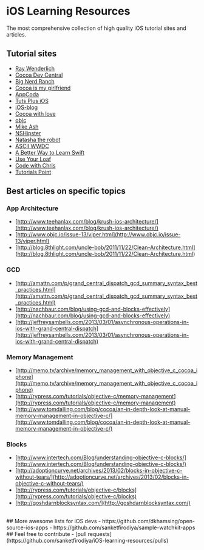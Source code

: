 # iOS Learning Resources

The most comprehensive collection of high quality iOS tutorial sites and articles.

## Tutorial sites

- [Ray Wenderlich](http://www.raywenderlich.com)
- [Cocoa Dev Central](http://cocoadevcentral.com/) 
- [Big Nerd Ranch](https://www.bignerdranch.com/blog/categories/ios/)
- [Cocoa is my girlfriend](http://www.cimgf.com/)
- [AppCoda](http://www.appcoda.com/)
- [Tuts Plus iOS](http://code.tutsplus.com/categories/ios-sdk)
- [iOS-blog](http://ios-blog.co.uk/)
- [Cocoa with love](http://www.cocoawithlove.com/)
- [objc](http://www.objc.io/)
- [Mike Ash](https://www.mikeash.com/pyblog/)
- [NSHipster](http://nshipster.com/)
- [Natasha the robot](http://natashatherobot.com/)
- [ASCII WWDC](http://asciiwwdc.com/)
- [A Better Way to Learn Swift](https://thinkster.io/a-better-way-to-learn-swift/)
- [Use Your Loaf](http://useyourloaf.com/)
- [Code with Chris](http://codewithchris.com/)
- [Tutorials Point](http://www.tutorialspoint.com/objective_c/index.htm)

## Best articles on specific topics
### App Architecture
- [http://www.teehanlax.com/blog/krush-ios-architecture/](http://www.teehanlax.com/blog/krush-ios-architecture/)
- [http://www.objc.io/issue-13/viper.html](http://www.objc.io/issue-13/viper.html)
- [http://blog.8thlight.com/uncle-bob/2011/11/22/Clean-Architecture.html] (http://blog.8thlight.com/uncle-bob/2011/11/22/Clean-Architecture.html)

### GCD
- [http://amattn.com/p/grand_central_dispatch_gcd_summary_syntax_best_practices.html](http://amattn.com/p/grand_central_dispatch_gcd_summary_syntax_best_practices.html)
- [http://nachbaur.com/blog/using-gcd-and-blocks-effectively](http://nachbaur.com/blog/using-gcd-and-blocks-effectively)
- [http://jeffreysambells.com/2013/03/01/asynchronous-operations-in-ios-with-grand-central-dispatch](http://jeffreysambells.com/2013/03/01/asynchronous-operations-in-ios-with-grand-central-dispatch)

### Memory Management
- [http://memo.tv/archive/memory_management_with_objective_c_cocoa_iphone](http://memo.tv/archive/memory_management_with_objective_c_cocoa_iphone)
- [http://rypress.com/tutorials/objective-c/memory-management](http://rypress.com/tutorials/objective-c/memory-management)
- [http://www.tomdalling.com/blog/cocoa/an-in-depth-look-at-manual-memory-management-in-objective-c/](http://www.tomdalling.com/blog/cocoa/an-in-depth-look-at-manual-memory-management-in-objective-c/)

### Blocks
- [http://www.intertech.com/Blog/understanding-objective-c-blocks/](http://www.intertech.com/Blog/understanding-objective-c-blocks/)
- [http://adoptioncurve.net/archives/2013/02/blocks-in-objective-c-without-tears/](http://adoptioncurve.net/archives/2013/02/blocks-in-objective-c-without-tears/)
- [http://rypress.com/tutorials/objective-c/blocks](http://rypress.com/tutorials/objective-c/blocks)
- [http://goshdarnblocksyntax.com/](http://goshdarnblocksyntax.com/)

<br/>
## More awesome lists for iOS devs
- https://github.com/dkhamsing/open-source-ios-apps
- https://github.com/sanketfirodiya/sample-watchkit-apps

<br/>
## Feel free to contribute - [pull requests](https://github.com/sanketfirodiya/iOS-learning-resources/pulls)
